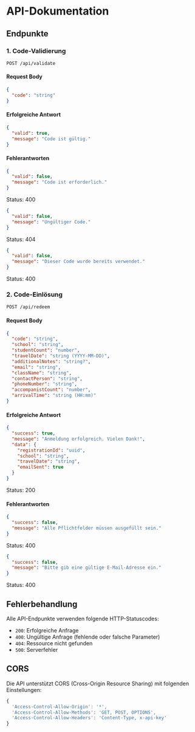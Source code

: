 # API-Dokumentation

## Endpunkte

### 1. Code-Validierung

```http
POST /api/validate
```

#### Request Body
```json
{
  "code": "string"
}
```

#### Erfolgreiche Antwort
```json
{
  "valid": true,
  "message": "Code ist gültig."
}
```

#### Fehlerantworten
```json
{
  "valid": false,
  "message": "Code ist erforderlich."
}
```
Status: 400

```json
{
  "valid": false,
  "message": "Ungültiger Code."
}
```
Status: 404

```json
{
  "valid": false,
  "message": "Dieser Code wurde bereits verwendet."
}
```
Status: 400

### 2. Code-Einlösung

```http
POST /api/redeem
```

#### Request Body
```json
{
  "code": "string",
  "school": "string",
  "studentCount": "number",
  "travelDate": "string (YYYY-MM-DD)",
  "additionalNotes": "string?",
  "email": "string",
  "className": "string",
  "contactPerson": "string",
  "phoneNumber": "string",
  "accompanistCount": "number",
  "arrivalTime": "string (HH:mm)"
}
```

#### Erfolgreiche Antwort
```json
{
  "success": true,
  "message": "Anmeldung erfolgreich. Vielen Dank!",
  "data": {
    "registrationId": "uuid",
    "school": "string",
    "travelDate": "string",
    "emailSent": true
  }
}
```
Status: 200

#### Fehlerantworten
```json
{
  "success": false,
  "message": "Alle Pflichtfelder müssen ausgefüllt sein."
}
```
Status: 400

```json
{
  "success": false,
  "message": "Bitte gib eine gültige E-Mail-Adresse ein."
}
```
Status: 400

## Fehlerbehandlung

Alle API-Endpunkte verwenden folgende HTTP-Statuscodes:

- `200`: Erfolgreiche Anfrage
- `400`: Ungültige Anfrage (fehlende oder falsche Parameter)
- `404`: Ressource nicht gefunden
- `500`: Serverfehler

## CORS

Die API unterstützt CORS (Cross-Origin Resource Sharing) mit folgenden Einstellungen:

```typescript
{
  'Access-Control-Allow-Origin': '*',
  'Access-Control-Allow-Methods': 'GET, POST, OPTIONS',
  'Access-Control-Allow-Headers': 'Content-Type, x-api-key'
}
``` 